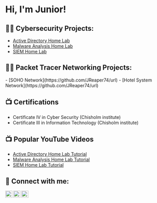 
<h1>Hi, I'm Junior! 

<h2>👨‍💻 Cybersecurity Projects:</h2>

- [Active Directory Home Lab](https://github.com/JReaper74/ActiveDirectoryLab)
- [Malware Analysis Home Lab](https://github.com/JReaper74/MalwareAnalysis)
- [SIEM Home Lab](https://github.com/JReaper74/SIEMSetup)

<h2>👨‍💻 Packet Tracer Networking Projects:</h2>
- [SOHO Network](https://github.com/JReaper74/url)
- [Hotel System Network](https://github.com/JReaper74/url)

<h2>📺 Certifications </h2>

- Certificate IV in Cyber Security (Chisholm institute)
- Certificate III in Information Technology (Chisholm institute)

<h2>📺 Popular YouTube Videos</h2>

- [Active Directory Home Lab Tutorial](https://www.youtube.com/channel/UCVgnf33cgtC51kX8C3eKczg)
- [Malware Analysis Home Lab Tutorial](https://www.youtube.com/channel/UCVgnf33cgtC51kX8C3eKczg)
- [SIEM Home Lab Tutorial](https://www.youtube.com/channel/UCVgnf33cgtC51kX8C3eKczg)

<h2> 🤳 Connect with me:</h2>

[<img align="left" alt="JoshMadakor | YouTube" width="22px" src="https://cdn.jsdelivr.net/npm/simple-icons@v3/icons/youtube.svg" />][youtube]
[<img align="left" alt="JoshMadakor | LinkedIn" width="22px" src="https://cdn.jsdelivr.net/npm/simple-icons@v3/icons/linkedin.svg" />][linkedin]
[<img align="left" alt="JoshMadakor | Instagram" width="22px" src="https://cdn.jsdelivr.net/npm/simple-icons@v3/icons/instagram.svg" />][instagram]

[youtube]: https://www.youtube.com/channel/UCVgnf33cgtC51kX8C3eKczg
[instagram]: instagram.com/jaxyrf1t
[linkedin]: https://www.linkedin.com/in/junior-anis-257466336/

<!--
**JReaper74/JReaper74** is a ✨ _special_ ✨ repository because its `README.md` (this file) appears on your GitHub profile.

Here are some ideas to get you started:

- 🔭 I’m currently working on ...
- 🌱 I’m currently learning ...
- 👯 I’m looking to collaborate on ...
- 🤔 I’m looking for help with ...
- 💬 Ask me about ...
- 📫 How to reach me: ...
- 😄 Pronouns: ...
- ⚡ Fun fact: ...
-->
